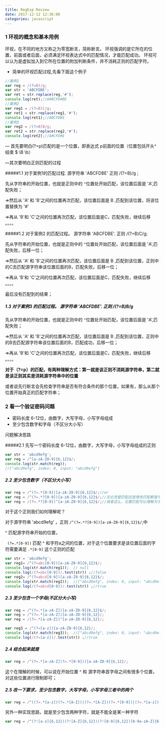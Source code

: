 ```yaml
---
title: RegExp Review
date: 2017-12-12 12:36:00
categories: javascript 
---
```


### 1 环视的概念和基本用例

环视，在不同的地方又称之为零宽断言，简称断言。 
环视强调的是它所在的位置，前面或者后面，必须满足环视表达式中的匹配情况，才能匹配成功。 
环视可以认为是虚拟加入到它所在位置的附加判断条件，并不消耗正则的匹配字符。

* 简单的环视匹配过程,先看下面这个例子

```javascript
//案例1
var reg = /(?=B)/g;
var str = 'ABCFDBE';
var ret = str.replace(reg,'#');
console.log(ret);//A#BCFD#BE
//案例2 
var reg1 = /(?=B)C/g;
var ret1 = str.replace(reg1,'#');
console.log(ret1);//ABCFDBE
//案例3
var reg2 = /(?=B)B/g;
var ret2 = str.replace(reg2,'#');
console.log(ret2);//A#CFD#E
```

— 首先要明白(?=p)匹配的是一个位置，即表达式 p前面的位置（位置包括开头^ 结束 $ \B \b）

—其次要明白正则匹配的过程

#####1.1 对于案例1的匹配过程.    源字符串 'ABCFDBE'   正则  /(?=B)/g ;

先从字符串的开始位置，也就是正则中的 `^`位置处开始匹配，该位置后面是 'A',匹配失败；

=>然后从 'A' 和 'B'之间的位置再次匹配，该位置后面是 B ,匹配到该位置，将该位置替换为 '#'

=>再从 'B'和 'C'之间的位置再次匹配，该位置后面是C，匹配失败，继续后移 。。。。

#####1.2 对于案例2 的匹配过程。  源字符串 'ABCFDBE'.  正则 /(?=B)C/g;

先从字符串的开始位置，也就是正则中的 `^`位置处开始匹配，该位置后面是 'A',匹配失败，后移一位；

=>然后从 'A' 和 'B'之间的位置再次匹配，该位置后面是 B ,匹配到该位置，正则中的C去匹配源字符串该位置后面的B，匹配失败，后移一位；

=>再从 'B'和 'C'之间的位置再次匹配，该位置后面是C，匹配失败，继续后移 。。。。

最后没有匹配到的结果；

##### 1.3 对于案例3 的匹配过程。 源字符串 'ABCFDBE'. 正则 /(?=B)B/g

先从字符串的开始位置，也就是正则中的 `^`位置处开始匹配，该位置后面是 'A',匹配失败；

=>然后从 'A' 和 'B'之间的位置再次匹配，该位置后面是 B ,匹配到该位置，正则中的B去匹配源字符串该位置后面的B，匹配成功，后移一位；

=>再从 'B'和 'C'之间的位置再次匹配，该位置后面是C，匹配失败，继续后移 。。。。

**对于（?=p）的匹配，有两种理解方式：第一就是该正则不消耗源字符串，第二就是该正则其实是消耗源字符串中的位置**

或者说先行断言会先检查字符串是否有符合条件的那个位置，如果有，那么从那个位置开始真正的匹配字符串；

### 2 看一个验证密码问题

* 密码长度 6-12位，由数字，大写字母，小写字母组成
* 至少包含数字和字母（不区分大小写）

问题解决思路

#####2.1 先写一个密码长度 6-12位，由数字，大写字母，小写字母组成的正则 

```javascript
var str = 'abcd9efg';
var reg = /^[a-zA-Z0-9]{6,12}$/;
console.log(str.match(reg));
//["abcd9efg", index: 0, input: "abcd9efg"]
```

##### 2.2 至少包含数字（不区分大小写）

```javascript
var reg = /^(?=.*[0-9])[a-zA-Z0-9]{6,12}$/;//or 
var reg = /^(?=.*?[0-9])[a-zA-Z0-9]{6,12}$/;//无论贪婪匹配还是惰性匹配都是可以的
var reg = /(?=.*?[0-9])^[a-zA-Z0-9]{6,12}$/;//或者这么，位置匹配可以理解为字符串中可以有很多位置，这些位置都是空字符；
```

对于这个正则我们如何理解呢？

对于源字符串 'abcd9efg' ，正则  `/^(?=.*?[0-9])[a-zA-Z0-9]{6,12}$/`;中

 ^ 匹配源字符串开始的位置，

` (?=.*[0-9])` 匹配 ^ 和字符a之间的位置，对于这个位置要求是该位置后面的字符需要满足   `.*[0-9]` 	这个正则的匹配

```javascript
var str = 'abcd9efg';
var reg1= /^(?=abc[0-9])[a-zA-Z0-9]{6,12}$/;  
console.log(str.match(reg1));  // null
console.log(/(?=abc[0-9])/.test(str)) ;//false  
var reg2= /^(?=abcd[0-9])[a-zA-Z0-9]{6,12}$/;    
console.log(str.match(reg2));  //["abcd9efg", index: 0, input: "abcd9efg"]
console.log(/(?=abcd[0-9])/.test(str)) ;//true
```

##### 2.3 至少包含一个字母(不区分大小写)

```javascript
var reg = /^(?=.*[a-zA-Z])[a-zA-Z0-9]{6,12}$/;
var reg = /^(?=.*[a-zA-Z])[a-zA-Z0-9]{6,12}/;
var reg = /(?=.*[a-zA-Z])^[a-zA-Z0-9]{6,12}/;
```

```javascript
var reg3 = /^(?=[a-z])[a-zA-Z0-9]{6,12}/;
console.log(str.match(reg3));  //["abcd9efg", index: 0, input: "abcd9efg"]
console.log(/(?=[a-z])/.test(str)) ;//true
```

##### 2.4 结合起来就是

```javascript
var reg = /^(?=.*[a-zA-Z](?=.*[0-9]))[a-zA-Z0-9]{6,12}/;
```

这个在理解的时候，可以说在开始位置 ^ 和 源字符串首字母之间有很多个位置，对这些位置进行限制即可；

##### 2.5 改一下要求，至少包含数字，大写字母，小写字母三者中的两个

```javascript
var reg = /^((?=.*[a-z])(?=.*[A-Z])|(?=.*[A-Z])(?=.*[0-9])|(?=.*[a-z])(?=.*[0-9]))[0-9a-zA-Z]{6,12}/
```

另外一种实现思路，就是至少包含两种字符，就是不能全是某一种字符

```javascript
var reg = /^(?![a-z]{6,12})(?![A-Z]{6,12})(?![0-9]{6,12})[0-9a-zA-Z]{6,12}/
```

